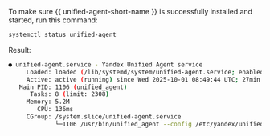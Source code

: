 To make sure {{ unified-agent-short-name }} is successfully installed and started, run this command:

```bash
systemctl status unified-agent
```

Result:

```bash
● unified-agent.service - Yandex Unified Agent service
     Loaded: loaded (/lib/systemd/system/unified-agent.service; enabled; vendor preset: enabled)
     Active: active (running) since Wed 2025-10-01 08:49:44 UTC; 27min ago
   Main PID: 1106 (unified_agent)
      Tasks: 8 (limit: 2308)
     Memory: 5.2M
        CPU: 136ms
     CGroup: /system.slice/unified-agent.service
             └─1106 /usr/bin/unified_agent --config /etc/yandex/unified_agent/config.yml --log-priority NOTICE
```